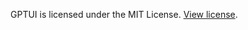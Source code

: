 GPTUI is licensed under the MIT License. [View license](https://github.com/happyapplehorse/gptui/blob/main/LICENSE).

